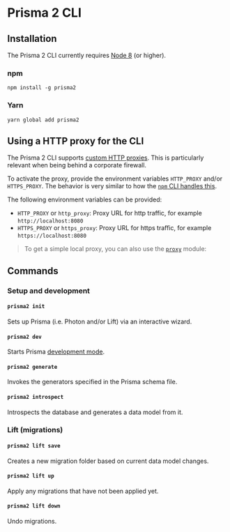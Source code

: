 # Prisma 2 CLI

## Installation

The Prisma 2 CLI currently requires [Node 8](https://nodejs.org/en/download/releases/) (or higher).

### npm

```
npm install -g prisma2
```

### Yarn

```
yarn global add prisma2
```

## Using a HTTP proxy for the CLI

The Prisma 2 CLI supports [custom HTTP proxies](https://github.com/prisma/prisma2/issues/506). This is particularly relevant when being behind a corporate firewall.

To activate the proxy, provide the environment variables `HTTP_PROXY` and/or `HTTPS_PROXY`. The behavior is very similar to how the [`npm` CLI handles this](https://docs.npmjs.com/misc/config#https-proxy).

The following environment variables can be provided:

- `HTTP_PROXY` or `http_proxy`: Proxy URL for http traffic, for example `http://localhost:8080`
- `HTTPS_PROXY` or `https_proxy`: Proxy URL for https traffic, for example `https://localhost:8080`

> To get a simple local proxy, you can also use the [`proxy`](https://www.npmjs.com/package/proxy) module:

## Commands

### Setup and development

#### `prisma2 init`

Sets up Prisma (i.e. Photon and/or Lift) via an interactive wizard.

#### `prisma2 dev`

Starts Prisma [development mode](./development-mode.md).

#### `prisma2 generate`

Invokes the generators specified in the Prisma schema file.

#### `prisma2 introspect`

Introspects the database and generates a data model from it.

### Lift (migrations)

#### `prisma2 lift save`

Creates a new migration folder based on current data model changes.

#### `prisma2 lift up`

Apply any migrations that have not been applied yet.

#### `prisma2 lift down`

Undo migrations.
